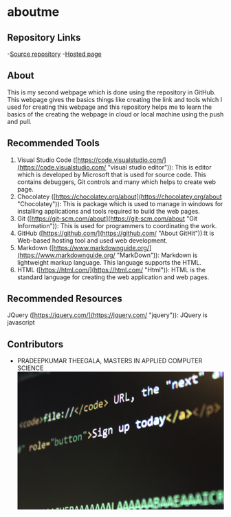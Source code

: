 # aboutme
## Repository Links
-[Source repository](https://github.com/pradeepkumartheegala/aboutme "My GitHub Page")
-[Hosted page](https://pradeepkumartheegala.github.io/aboutme/ "My Published Page")
## About
This is my second webpage which is done using the repository in GitHub. This webpage gives the basics things like creating the link and tools which I used for creating this webpage and this repository helps me to learn the basics of the creating the webpage in cloud or local machine using the push and pull.
## Recommended Tools
1. Visual Studio Code ([https://code.visualstudio.com/](https://code.visualstudio.com/ "visual studio editor")): This is editor which is developed by Microsoft that is used for source code. This contains debuggers, Git controls and many which helps to create web page.
1. Chocolatey ([https://chocolatey.org/about](https://chocolatey.org/about "Chocolatey")): This is package which is used to manage in windows for installing applications and tools required to build the web pages.
1. Git ([https://git-scm.com/about](https://git-scm.com/about "Git Information")): This is used for programmers to coordinating the work.
1. GitHub ([https://github.com/](https://github.com/ "About GitHit")):It is Web-based hosting tool and used web development.
1. Markdown ([https://www.markdownguide.org/](https://www.markdownguide.org/ "MarkDown")): Markdown is lightweight markup language. This language supports the HTML.
1. HTML ([https://html.com/](https://html.com/ "Html")): HTML is the standard language for creating the web application and web pages.
## Recommended Resources
JQuery ([https://jquery.com/](https://jquery.com/ "jquery")): JQuery is javascript 
## Contributors
- PRADEEPKUMAR THEEGALA, MASTERS IN APPLIED COMPUTER SCIENCE
![IMG_IMAGE](https://github.com/pradeepkumartheegala/aboutme/blob/master/img.jpg "img_image")
